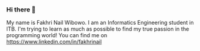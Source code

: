 ### Hi there 👋

My name is Fakhri Nail Wibowo.
I am an Informatics Engineering student in ITB.
I'm trying to learn as much as possible to find my true passion in the programming world! 
You can find me on https://www.linkedin.com/in/fakhrinail
